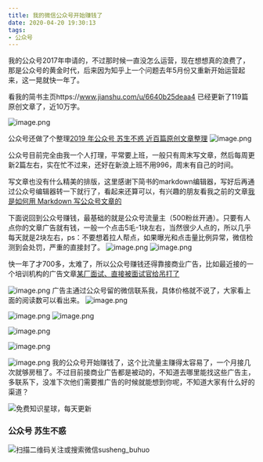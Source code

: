 ```yaml
---
title: 我的微信公众号开始赚钱了
date: 2020-04-20 19:30:13
tags:
- 公众号
---
```

我的公众号2017年申请的，不过那时候一直没怎么运营，现在想想真的浪费了，那是公众号的黄金时代，后来因为知乎上一个问题去年5月份又重新开始运营起来，这一晃就快一年了。

看我的简书主页https://www.jianshu.com/u/6640b25deaa4 已经更新了119篇原创文章了，近10万字。

![image.png](https://upload-images.jianshu.io/upload_images/17817191-e74701d229844443.png?imageMogr2/auto-orient/strip%7CimageView2/2/w/1240)

公众号还做了个整理[2019 年公众号 苏生不惑 近百篇原创文章整理](https://mp.weixin.qq.com/s/Lm4l_aPCSXymUGcqO_Yf3g)
![image.png](https://upload-images.jianshu.io/upload_images/17817191-db6e8a5f4c43e185.png?imageMogr2/auto-orient/strip%7CimageView2/2/w/1240)

公众号目前完全由我一个人打理，平常要上班，一般只有周末写文章，然后每周更新2篇左右，实在忙不过来，还好在新浪上班不用996，周末有自己的时间。

写文章也没有什么精美的排版，这里感谢下简书的markdown编辑器，写好后再通过公众号编辑器转一下就行了，看起来还算可以，有兴趣的朋友看我之前的文章[我是如何用 Markdown 写公众号文章的](https://mp.weixin.qq.com/s/TuJIqv5wv27avFKG8zmJUQ)

下面说回到公众号赚钱，最基础的就是公众号流量主（500粉丝开通）。只要有人点你的文章广告就有钱，一般一个点击5毛-1块左右，当然很少人点的，所以几乎每天就是2块左右，ps：不要想着拉人帮点，如果曝光和点击量比例异常，微信检测到会处罚，严重的直接封了。
![image.png](https://upload-images.jianshu.io/upload_images/17817191-f4272433fe1ae32a.png?imageMogr2/auto-orient/strip%7CimageView2/2/w/1240)
![image.png](https://upload-images.jianshu.io/upload_images/17817191-ca3376591d1c6e0f.png?imageMogr2/auto-orient/strip%7CimageView2/2/w/1240)

快一年了才700多，太难了，所以公众号赚钱还得靠接商业广告，比如最近接的一个培训机构的广告文章[某厂面试、直接被面试官给吊打了](https://mp.weixin.qq.com/s/5b6g3bBoaImPzQZ0H4ArUg)

![image.png](https://upload-images.jianshu.io/upload_images/17817191-68c8a0f021fb0930.png?imageMogr2/auto-orient/strip%7CimageView2/2/w/1240)
广告主通过公众号留的微信联系我，具体价格就不说了，大家看上面的阅读数可以看出来。
![image.png](https://upload-images.jianshu.io/upload_images/17817191-f504d02420b92b6d.png?imageMogr2/auto-orient/strip%7CimageView2/2/w/1240)


![image.png](https://upload-images.jianshu.io/upload_images/17817191-980ad3ca4ef403c9.png?imageMogr2/auto-orient/strip%7CimageView2/2/w/1240)
![image.png](https://upload-images.jianshu.io/upload_images/17817191-fc93ea475920fa3f.png?imageMogr2/auto-orient/strip%7CimageView2/2/w/1240)

![image.png](https://upload-images.jianshu.io/upload_images/17817191-424e1c9953ee5c5c.png?imageMogr2/auto-orient/strip%7CimageView2/2/w/1240)

![image.png](https://upload-images.jianshu.io/upload_images/17817191-7011502ac50c2745.png?imageMogr2/auto-orient/strip%7CimageView2/2/w/1240)

![image.png](https://upload-images.jianshu.io/upload_images/17817191-82205d92107fdc01.png?imageMogr2/auto-orient/strip%7CimageView2/2/w/1240)
我的公众号开始赚钱了，这个比流量主赚得太容易了，一个月接几次就够房租了。不过目前接商业广告都是被动的，不知道去哪里能找这些广告主，多联系下，没准下次他们需要推广告的时候就能想到你呢，不知道大家有什么好的渠道？

![免费知识星球，每天更新](https://upload-images.jianshu.io/upload_images/17817191-501a3ff4cf7f60a3.png?imageMogr2/auto-orient/strip%7CimageView2/2/w/1240)


### 公众号 苏生不惑
 ![扫描二维码关注或搜索微信susheng_buhuo](https://upload-images.jianshu.io/upload_images/17817191-6e0079f95d4c0338.jpg?imageMogr2/auto-orient/strip%7CimageView2/2/w/1240)

